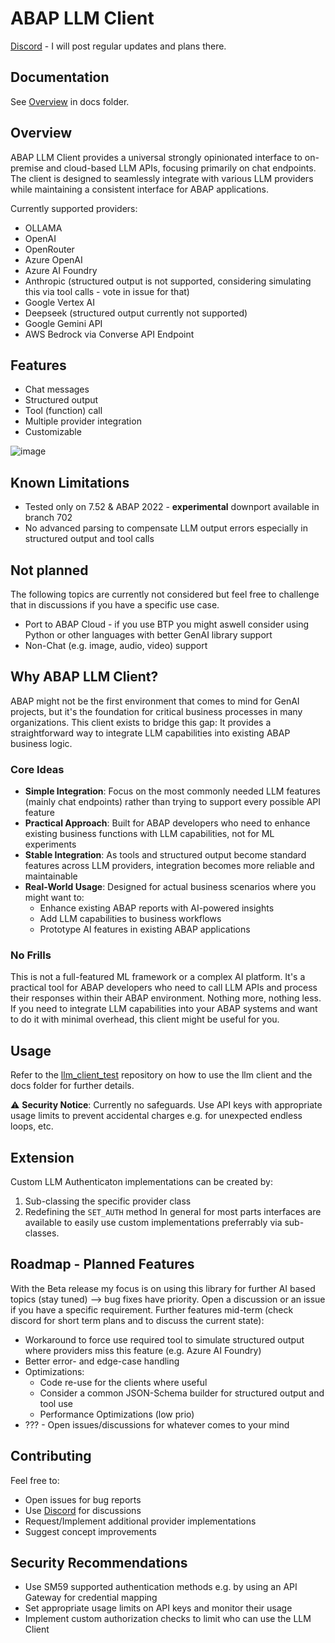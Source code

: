 # ABAP LLM Client

[Discord](https://discord.gg/jf2FhnFvSn) - I will post regular updates and plans there.

## Documentation

See [Overview](docs/Overview.md) in docs folder.

## Overview

ABAP LLM Client provides a universal strongly opinionated interface to on-premise and cloud-based LLM APIs, focusing primarily on chat endpoints.
The client is designed to seamlessly integrate with various LLM providers while maintaining a consistent interface for ABAP applications.

Currently supported providers:

- OLLAMA
- OpenAI
- OpenRouter
- Azure OpenAI
- Azure AI Foundry
- Anthropic (structured output is not supported, considering simulating this via tool calls - vote in issue for that)
- Google Vertex AI
- Deepseek (structured output currently not supported)
- Google Gemini API
- AWS Bedrock via Converse API Endpoint

## Features

- Chat messages
- Structured output
- Tool (function) call
- Multiple provider integration
- Customizable

![image](https://github.com/user-attachments/assets/7e3bd46a-08f7-4778-8b56-2648388d6fb5)

## Known Limitations

- Tested only on 7.52 & ABAP 2022 - **experimental** downport available in branch 702
- No advanced parsing to compensate LLM output errors especially in structured output and tool calls

## Not planned

The following topics are currently not considered but feel free to challenge that in discussions if you have a specific use case.

- Port to ABAP Cloud - if you use BTP you might aswell consider using Python or other languages with better GenAI library support
- Non-Chat (e.g. image, audio, video) support

## Why ABAP LLM Client?

ABAP might not be the first environment that comes to mind for GenAI projects, but it's the foundation for critical business processes in many organizations. This client exists to bridge this gap:
It provides a straightforward way to integrate LLM capabilities into existing ABAP business logic.

### Core Ideas

- **Simple Integration**: Focus on the most commonly needed LLM features (mainly chat endpoints) rather than trying to support every possible API feature
- **Practical Approach**: Built for ABAP developers who need to enhance existing business functions with LLM capabilities, not for ML experiments
- **Stable Integration**: As tools and structured output become standard features across LLM providers, integration becomes more reliable and maintainable
- **Real-World Usage**: Designed for actual business scenarios where you might want to:
  - Enhance existing ABAP reports with AI-powered insights
  - Add LLM capabilities to business workflows
  - Prototype AI features in existing ABAP applications

### No Frills

This is not a full-featured ML framework or a complex AI platform. It's a practical tool for ABAP developers who need to call LLM APIs and process their responses within their ABAP environment.
Nothing more, nothing less. If you need to integrate LLM capabilities into your ABAP systems and want to do it with minimal overhead, this client might be useful for you.

## Usage

Refer to the [llm_client_test](https://github.com/abap-ai/llm_client_tests) repository on how to use the llm client and the docs folder for further details.

⚠️ **Security Notice**: Currently no safeguards. Use API keys with appropriate usage limits to prevent accidental charges e.g. for unexpected endless loops, etc.

## Extension

Custom LLM Authenticaton implementations can be created by:

1. Sub-classing the specific provider class
2. Redefining the `SET_AUTH` method
In general for most parts interfaces are available to easily use custom implementations preferrably via sub-classes.

## Roadmap - Planned Features

With the Beta release my focus is on using this library for further AI based topics (stay tuned) --> bug fixes have priority. Open a discussion or an issue if you have a specific requirement.
Further features mid-term (check discord for short term plans and to discuss the current state):

- Workaround to force use required tool to simulate structured output where providers miss this feature (e.g. Azure AI Foundry)
- Better error- and edge-case handling
- Optimizations:
  - Code re-use for the clients where useful
  - Consider a common JSON-Schema builder for structured output and tool use
  - Performance Optimizations (low prio)
- ??? - Open issues/discussions for whatever comes to your mind

## Contributing

Feel free to:

- Open issues for bug reports
- Use [Discord](https://discord.gg/jf2FhnFvSn) for discussions
- Request/Implement additional provider implementations
- Suggest concept improvements

## Security Recommendations

- Use SM59 supported authentication methods e.g. by using an API Gateway for credential mapping
- Set appropriate usage limits on API keys and monitor their usage
- Implement custom authorization checks to limit who can use the LLM Client

